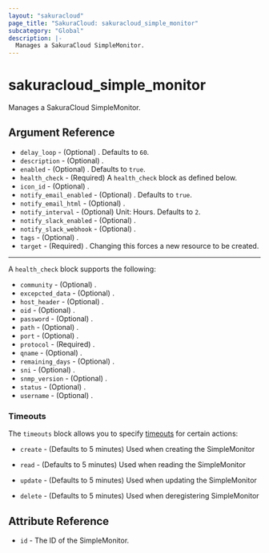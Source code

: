 ```yaml
---
layout: "sakuracloud"
page_title: "SakuraCloud: sakuracloud_simple_monitor"
subcategory: "Global"
description: |-
  Manages a SakuraCloud SimpleMonitor.
---
```


# sakuracloud_simple_monitor

Manages a SakuraCloud SimpleMonitor.

## Argument Reference

* `delay_loop` - (Optional) . Defaults to `60`.
* `description` - (Optional) .
* `enabled` - (Optional) . Defaults to `true`.
* `health_check` - (Required) A `health_check` block as defined below.
* `icon_id` - (Optional) .
* `notify_email_enabled` - (Optional) . Defaults to `true`.
* `notify_email_html` - (Optional) .
* `notify_interval` - (Optional) Unit: Hours. Defaults to `2`.
* `notify_slack_enabled` - (Optional) .
* `notify_slack_webhook` - (Optional) .
* `tags` - (Optional) .
* `target` - (Required) . Changing this forces a new resource to be created.


---

A `health_check` block supports the following:

* `community` - (Optional) .
* `excepcted_data` - (Optional) .
* `host_header` - (Optional) .
* `oid` - (Optional) .
* `password` - (Optional) .
* `path` - (Optional) .
* `port` - (Optional) .
* `protocol` - (Required) .
* `qname` - (Optional) .
* `remaining_days` - (Optional) .
* `sni` - (Optional) .
* `snmp_version` - (Optional) .
* `status` - (Optional) .
* `username` - (Optional) .


### Timeouts

The `timeouts` block allows you to specify [timeouts](https://www.terraform.io/docs/configuration/resources.html#timeouts) for certain actions:

* `create` - (Defaults to 5 minutes) Used when creating the SimpleMonitor

* `read` -   (Defaults to 5 minutes) Used when reading the SimpleMonitor

* `update` - (Defaults to 5 minutes) Used when updating the SimpleMonitor

* `delete` - (Defaults to 5 minutes) Used when deregistering SimpleMonitor



## Attribute Reference

* `id` - The ID of the SimpleMonitor.




